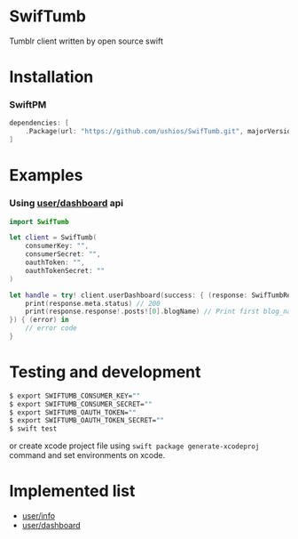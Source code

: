 SwifTumb
=========
Tumblr client written by open source swift

Installation
============

### SwiftPM

```swift
dependencies: [
    .Package(url: "https://github.com/ushios/SwifTumb.git", majorVersion: 0)
]
```

Examples
========

### Using [user/dashboard](https://www.tumblr.com/docs/en/api/v2#m-ug-dashboard) api

```swift
import SwifTumb

let client = SwifTumb(
    consumerKey: "",
    consumerSecret: "",
    oauthToken: "",
    oauthTokenSecret: ""
)

let handle = try! client.userDashboard(success: { (response: SwifTumbResponse) in
    print(response.meta.status) // 200
    print(response.response!.posts![0].blogName) // Print first blog_name of post list
}) { (error) in
    // error code
}

```

Testing and development
====================

```bash
$ export SWIFTUMB_CONSUMER_KEY=""
$ export SWIFTUMB_CONSUMER_SECRET=""
$ export SWIFTUMB_OAUTH_TOKEN=""
$ export SWIFTUMB_OAUTH_TOKEN_SECRET=""
$ swift test
```

or create xcode project file using `swift package generate-xcodeproj` command and set environments on xcode.


Implemented list
==================

- [user/info](https://www.tumblr.com/docs/en/api/v2#m-up-info)
- [user/dashboard](https://www.tumblr.com/docs/en/api/v2#m-ug-dashboard)
